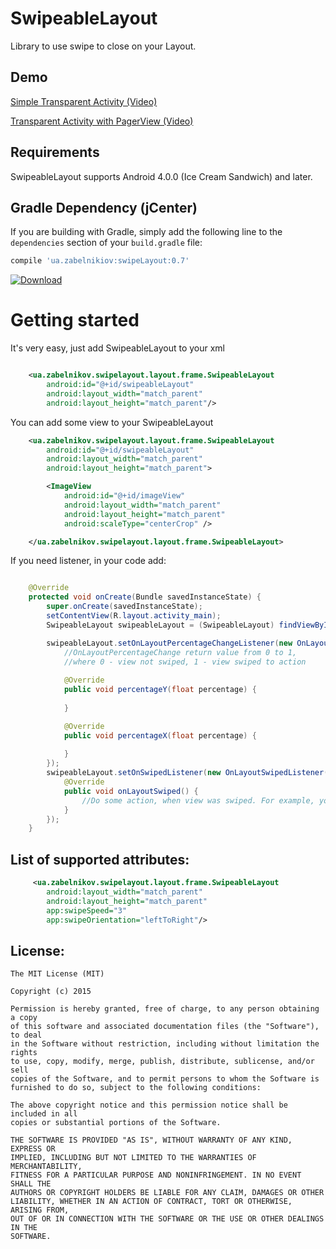 
SwipeableLayout
================

Library to use swipe to close on your Layout.

## Demo

[Simple Transparent Activity (Video)](https://www.youtube.com/watch?v=bY_j41duY0E&feature=youtu.be)

[Transparent Activity with PagerView (Video)](https://www.youtube.com/watch?v=BlwmiTlm8Ro)

## Requirements

SwipeableLayout supports Android 4.0.0 (Ice Cream Sandwich) and later. 

## Gradle Dependency (jCenter)

If you are building with Gradle, simply add the following line to the `dependencies` section of your `build.gradle` file:

```groovy
compile 'ua.zabelnikiov:swipeLayout:0.7'
```
[ ![Download](https://api.bintray.com/packages/reginfell/ua.zabelnikov/swipeLayout/images/download.svg) ](https://bintray.com/reginfell/ua.zabelnikov/swipeLayout/_latestVersion)

Getting started
==========

It's very easy, just add SwipeableLayout to your xml

```xml

    <ua.zabelnikov.swipelayout.layout.frame.SwipeableLayout
        android:id="@+id/swipeableLayout"
        android:layout_width="match_parent"
        android:layout_height="match_parent"/>
```

You can add some view to your SwipeableLayout

```xml
    <ua.zabelnikov.swipelayout.layout.frame.SwipeableLayout
        android:id="@+id/swipeableLayout"
        android:layout_width="match_parent"
        android:layout_height="match_parent">

        <ImageView
            android:id="@+id/imageView"
            android:layout_width="match_parent"
            android:layout_height="match_parent"
            android:scaleType="centerCrop" />

    </ua.zabelnikov.swipelayout.layout.frame.SwipeableLayout>
```

If you need listener, in your code add: 

```java

    @Override
    protected void onCreate(Bundle savedInstanceState) {
        super.onCreate(savedInstanceState);
        setContentView(R.layout.activity_main);
        SwipeableLayout swipeableLayout = (SwipeableLayout) findViewById(R.id.swipeableLayout);

        swipeableLayout.setOnLayoutPercentageChangeListener(new OnLayoutPercentageChangeListener() {
            //OnLayoutPercentageChange return value from 0 to 1,
            //where 0 - view not swiped, 1 - view swiped to action
    
            @Override
            public void percentageY(float percentage) {
             
            }

            @Override
            public void percentageX(float percentage) {
                
            }
        });
        swipeableLayout.setOnSwipedListener(new OnLayoutSwipedListener() {
            @Override
            public void onLayoutSwiped() {
                //Do some action, when view was swiped. For example, you can close activity
            }
        });
    }

```

## List of supported attributes:

```xml
     <ua.zabelnikov.swipelayout.layout.frame.SwipeableLayout
        android:layout_width="match_parent"
        android:layout_height="match_parent"
        app:swipeSpeed="3" 
        app:swipeOrientation="leftToRight"/>
```
## License:

```
The MIT License (MIT)

Copyright (c) 2015 

Permission is hereby granted, free of charge, to any person obtaining a copy
of this software and associated documentation files (the "Software"), to deal
in the Software without restriction, including without limitation the rights
to use, copy, modify, merge, publish, distribute, sublicense, and/or sell
copies of the Software, and to permit persons to whom the Software is
furnished to do so, subject to the following conditions:

The above copyright notice and this permission notice shall be included in all
copies or substantial portions of the Software.

THE SOFTWARE IS PROVIDED "AS IS", WITHOUT WARRANTY OF ANY KIND, EXPRESS OR
IMPLIED, INCLUDING BUT NOT LIMITED TO THE WARRANTIES OF MERCHANTABILITY,
FITNESS FOR A PARTICULAR PURPOSE AND NONINFRINGEMENT. IN NO EVENT SHALL THE
AUTHORS OR COPYRIGHT HOLDERS BE LIABLE FOR ANY CLAIM, DAMAGES OR OTHER
LIABILITY, WHETHER IN AN ACTION OF CONTRACT, TORT OR OTHERWISE, ARISING FROM,
OUT OF OR IN CONNECTION WITH THE SOFTWARE OR THE USE OR OTHER DEALINGS IN THE
SOFTWARE.
```
